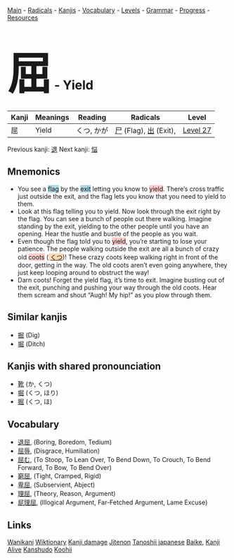 <style> bigfont {font-size: 100px}</style>
[Main](../README.md) -
[Radicals](../radicals.md) -
[Kanjis](../kanjis.md) -
[Vocabulary](../vocabulary.md) -
[Levels](../levels.md) -
[Grammar](../grammar.md) - 
[Progress](../progress.md) -
[Resources](../resources.md)
# <bigfont> 屈</bigfont> - Yield 

| Kanji | Meanings | Reading | Radicals | Level |
| --- | --- | --- | --- | --- |
| 屈 | Yield | くつ, かが | [尸](../radicals/尸.md) (Flag), [出](../radicals/出.md) (Exit),  | [Level 27](../levels/wk_level27.md) |

Previous kanji: [退](退.md) Next kanji: [悩](悩.md) 

## Mnemonics
 * You see a <span style="background-color:#ADD8E6"> flag</span> by the <span style="background-color:#ADD8E6"> exit</span> letting you know to <span style="background-color:#ffcccb"> yield</span>. There’s cross traffic just outside the exit, and the flag lets you know that you need to yield to them.
* Look at this flag telling you to yield. Now look through the exit right by the flag. You can see a bunch of people out there walking. Imagine standing by the exit, yielding to the other people until you have an opening. Hear the hustle and bustle of the people as you wait.
* Even though the flag told you to <span style="background-color:#ffcccb"> yield</span>, you’re starting to lose your patience. The people walking outside the exit are all a bunch of crazy old <span style="background-color:#ffcccb"> coots</span> (<span style="background-color:#fed8b1"> [くつ](https://jisho.org/search/くつ)</span>)! These crazy coots keep walking right in front of the door, getting in the way. The old coots aren’t even going anywhere, they just keep looping around to obstruct the way!
* Darn coots! Forget the yield flag, it’s time to exit. Imagine busting out of the exit, punching and pushing your way through the old coots. Hear them scream and shout “Augh! My hip!” as you plow through them.


## Similar kanjis
 * [掘](掘.md) (Dig)
* [堀](堀.md) (Ditch)



## Kanjis with shared pronounciation
 * [靴](靴.md) (か, くつ)
* [堀](堀.md) (くつ, ほり)
* [掘](掘.md) (くつ, ほ)



## Vocabulary
 * [退屈](../vocabulary/屈.md), (Boring, Boredom, Tedium)
* [屈辱](../vocabulary/屈.md), (Disgrace, Humiliation)
* [屈む](../vocabulary/屈.md), (To Stoop, To Lean Over, To Bend Down, To Crouch, To Bend Forward, To Bow, To Bend Over)
* [窮屈](../vocabulary/屈.md), (Tight, Cramped, Rigid)
* [卑屈](../vocabulary/屈.md), (Subservient, Abject)
* [理屈](../vocabulary/屈.md), (Theory, Reason, Argument)
* [屁理屈](../vocabulary/屈.md), (Illogical Argument, Far-Fetched Argument, Lame Excuse)




## Links 


[Wanikani](https://www.wanikani.com/kanji/屈)
[Wiktionary](https://en.wiktionary.org/wiki/屈)
[Kanji damage](http://www.kanjidamage.com/kanji/search?utf8=✓&q=屈)
[Jitenon](https://jitenon.com/kanji/屈)
[Tanoshii japanese](https://www.tanoshiijapanese.com/dictionary/kanji.cfm?k=屈)
[Baike](https://baike.baidu.com/item/屈),
[Kanji Alive](https://app.kanjialive.com/屈)
[Kanshudo](https://www.kanshudo.com/searchmn?q=屈)
[Koohii](https://kanji.koohii.com/study/kanji/屈)
